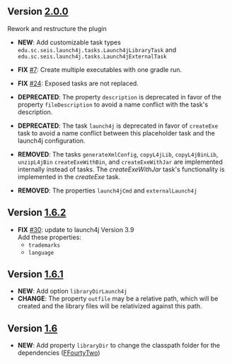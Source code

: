 ## Version [2.0.0](../../releases/tag/v2)
Rework and restructure the plugin
- **NEW**: Add customizable task types `edu.sc.seis.launch4j.tasks.Launch4jLibraryTask` and `edu.sc.seis.launch4j.tasks.Launch4jExternalTask`
- **FIX** [#7](../../issues/7): Create multiple executables with one gradle run.
- **FIX** [#24](../../issues/24): Exposed tasks are not replaced.
- **DEPRECATED**: The property `description` is deprecated in favor of the property `fileDescription` to avoid a name conflict with the task's description.
- **DEPRECATED**: The task `launch4j` is deprecated in favor of `createExe` task to avoid a name conflict between this placeholder task and the launch4j configuration.
- **REMOVED**: The tasks `generateXmlConfig`, `copyL4jLib`, `copyL4jBinLib`, `unzipL4jBin` `createExeWithBin`, and `createExeWithJar` are implemented internally instead of tasks.
The *createExeWithJar* task's functionality is implemented in the *createExe* task. 

- **REMOVED**: The properties `launch4jCmd` and `externalLaunch4j` 


## Version [1.6.2](../../releases/tag/v1.6.2)
- **FIX** [#30](../../issues/30): update to launch4j Version 3.9  
Add these properties:
  - `trademarks`
  - `language`

## Version [1.6.1](../../releases/tag/v1.6.1)
- **NEW**: Add option `libraryDirLaunch4j`
- **CHANGE**: The property `outfile` may be a relative path, which will be created and the library files will be relativized against this path.

## Version [1.6](../../releases/tag/v1.6)
- **NEW**: Add property `libraryDir` to change the classpath folder for the dependencies 
([FFourtyTwo](//github.com/FFourtyTwo))
